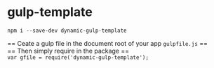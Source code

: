 # gulp-template
`npm i --save-dev dynamic-gulp-template`  

== Ceate a gulp file in the document root of your app `gulpfile.js` ==  
== Then simply require in the package ==  
` var gfile = require('dynamic-gulp-template'); `

